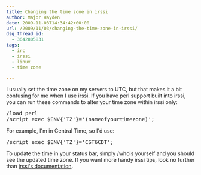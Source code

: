```yaml
---
title: Changing the time zone in irssi
author: Major Hayden
date: 2009-11-03T14:34:42+00:00
url: /2009/11/03/changing-the-time-zone-in-irssi/
dsq_thread_id:
  - 3642805831
tags:
  - irc
  - irssi
  - linux
  - time zone

---
```

I usually set the time zone on my servers to UTC, but that makes it a bit confusing for me when I use irssi. If you have perl support built into irssi, you can run these commands to alter your time zone within irssi only:

<pre lang="html">/load perl
/script exec $ENV{'TZ'}='(nameofyourtimezone)';</pre>

For example, I'm in Central Time, so I'd use:

<pre lang="html">/script exec $ENV{'TZ'}='CST6CDT';</pre>

To update the time in your status bar, simply /whois yourself and you should see the updated time zone. If you want more handy irssi tips, look no further than [irssi's documentation][1].

 [1]: http://irssi.org/documentation/tips
